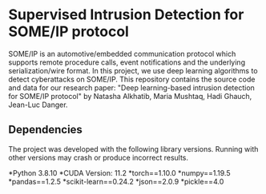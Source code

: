# Supervised Intrusion Detection for SOME/IP protocol
SOME/IP is an automotive/embedded communication protocol which supports remote procedure calls, event notifications and the underlying serialization/wire format. In this project, we use deep learning algorithms to detect cyberattacks on SOME/IP. This repository contains the source code and data for our research paper: "Deep learning-based intrusion detection for SOME/IP protocol" by Natasha Alkhatib, Maria Mushtaq, Hadi Ghauch, Jean-Luc Danger.

## Dependencies ##
The project was developed with the following library versions. Running with other versions may crash or produce incorrect results.

*Python 3.8.10
*CUDA Version: 11.2
*torch==1.10.0
*numpy==1.19.5
*pandas==1.2.5
*scikit-learn==0.24.2
*json==2.0.9
*pickle==4.0
